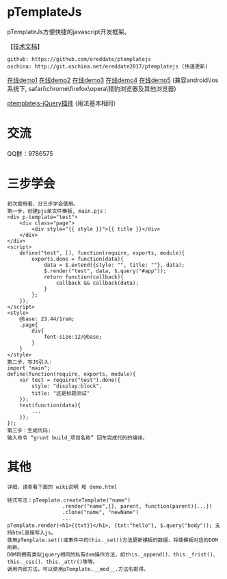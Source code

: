 # pTemplateJs
pTemplateJs方便快捷的javascript开发框架。

【[技术文档](https://github.com/ereddate/ptemplatejs/wiki)】
```
github: https://github.com/ereddate/ptemplatejs 
oschina: http://git.oschina.net/ereddate2017/ptemplatejs (快速更新)
```

[在线demo1](http://img.hexun.com/2016/ereddate/hackernews/html/0.0.1/index.html)
[在线demo2](http://img.hexun.com/2016/ereddate/famousman/html/0.0.1/index.html?type=app)
[在线demo3](http://img.hexun.com/2016/ereddate/stock/html/0.0.1/index.html?type=app)
[在线demo4](http://www.iliulan.com/)
[在线demo5](http://nwapi.hexun.com/topic/)
(兼容android\ios系统下, safari\chrome\firefox\opera\猎豹浏览器及其他浏览器)

[ptemplatejs-jQuery插件](http://git.oschina.net/ereddate2017/jquery-ptemplatejs) (用法基本相同）

# 交流
QQ群：9786575

# 三步学会
```
初次使用者，分三步学会使用。
第一步，创建pjs单文件模板, main.pjs：
<div p-template="test">
    <div class="page">
        <div style="{{ style }}">{{ title }}</div>
    </div>
</div>
<script>
    define("test", [], function(require, exports, module){
        exports.done = function(data){
            data = $.extend({style: "", title: ""}, data);
            $.render("test", data, $.query("#app"));
            return function(callback){
                callback && callback(data);
            }
        };
    });    
</script>
<style>
    @base: 23.44/1rem;
    .page{
        div{
            font-size:12/@base;
        }
    }
</style>
第二步，写JS引入:
import "main";
define(function(require, exports, module){
    var test = require("test").done({
        style: "display:block",
        title: "这是标题测试"
    });
    test(function(data){
        ...
    });
});
第三步：生成代码:
输入命令 “grunt build_项目名称” 回车完成代码的编译。

```
# 其他
```
详细，请查看下面的 wiki说明 和 demo.html

链式写法：pTemplate.createTemplate("name")
                  .render("name",{}, parent, function(parent){...})
                  .clone("name", "newName")
                  ...
pTemplate.render(<h1>{{txt}}</h1>, {txt:"hello"}, $.query("body")); 支持html直接写入js。
使用pTemplate.set()或事件中的this._set()方法更新模板的数据，将使模板对应的DOM刷新。
DOM将拥有类似jquery相同的私有dom操作方法，如this._append()、this._frist()、this._css()、this._attr()等等。
调用内部方法，可以使用pTemplate.__mod__.方法名取得。
```
